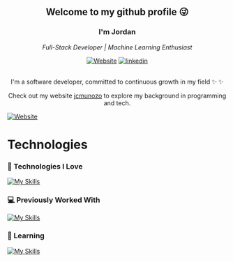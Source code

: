 <h2 align='center'>Welcome to my github profile 😜</h2> 

<h3 align='center'> I'm Jordan </h3>
<p align='center'><em>Full-Stack Developer |  Machine Learning Enthusiast</em></p>

<div align="center">

[![Website](https://img.shields.io/badge/website-255E63?style=for-the-badge&logo=react&logoColor=white)](https://jcmunozo.pro/)
[![linkedin](https://img.shields.io/badge/linkedin-0A66C2?style=for-the-badge&logo=linkedin&logoColor=white)](https://www.linkedin.com/in/jordanmuñoz/)
</div>
<br>
<div align="center">
I'm a software developer, committed to continuous growth in my field  ✨ ✨ 

Check out my website [jcmunozo](https://jcmunozo.pro/) to explore my background in programming and tech.
</div>

[![Website](https://img.shields.io/website?url=https%3A%2F%2Fjcmunozo.pro%2F)](https://jcmunozo.pro/)
<br>
# Technologies

### 💫  Technologies I Love
[![My Skills](https://skillicons.dev/icons?i=py,neovim,git,linux,postgres,docker&perline=3)](https://skillicons.dev)


### 💻 Previously Worked With

[![My Skills](https://skillicons.dev/icons?i=cs,angular,react,javascript,azure,figma&perline=3)](https://skillicons.dev)


### 🌱 Learning

[![My Skills](https://skillicons.dev/icons?i=elixir,gcp,pytorch&perline=3)](https://skillicons.dev)

<!--
**jcmunozo/jcmunozo** is a ✨ _special_ ✨ repository because its `README.md` (this file) appears on your GitHub profile.

Here are some ideas to get you started:

- 🔭 I’m currently working on ...
- 🌱 I’m currently learning ...
- 👯 I’m looking to collaborate on ...
- 🤔 I’m looking for help with ...
- 💬 Ask me about ...
- 📫 How to reach me: ...
- 😄 Pronouns: ...
- ⚡ Fun fact: ...
-->
